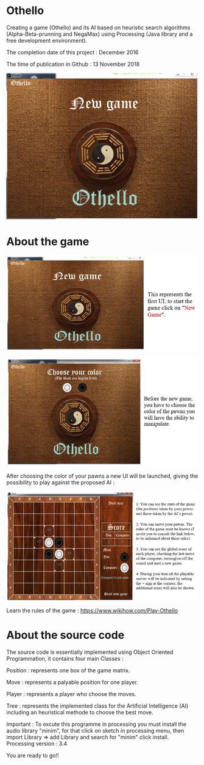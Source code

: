 # Othello
Creating a game (Othello) and its AI based on heuristic search algorithms (Alpha-Beta-prunning and NegaMax) using Processing (Java library and a free development environment).

The completion date of this project : December 2016

The time of publication in Github : 13 November 2018

![alt text](https://github.com/CHEREF-Mehdi/Othello/blob/master/ReadMeImages/start.png)

# About the game

![alt text](https://github.com/CHEREF-Mehdi/Othello/blob/master/ReadMeImages/start-HU.png)

![alt text](https://github.com/CHEREF-Mehdi/Othello/blob/master/ReadMeImages/ChooseColor-HU.PNG)

After choosing the color of your pawns a new UI will be launched, giving the possibility to play against the proposed AI :

![alt text](https://github.com/CHEREF-Mehdi/Othello/blob/master/ReadMeImages/Play-HU.PNG)

Learn the rules of the game : https://www.wikihow.com/Play-Othello

# About the source code

The source code is essentially implemented using Object Oriented Programmation, it contains four main Classes :

Position : represents one box of the game matrix.

Move 	 : represents a palyable position for one player.

Player	 : represents a player who choose the moves.

Tree	 : represents the implemented class for the Artificial Intelligence (AI) including an heuristical methode to choose the best move.


Important : To excute this programme in processing you must install the audio library "minim", for that click on sketch in processing menu, then import Library => add Library and search for "minim" click install. Processing version : 3.4

You are ready to go!!


